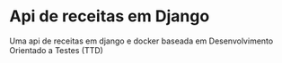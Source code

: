 # Api de receitas em Django
Uma api de receitas em django e docker baseada em Desenvolvimento Orientado a Testes (TTD)
